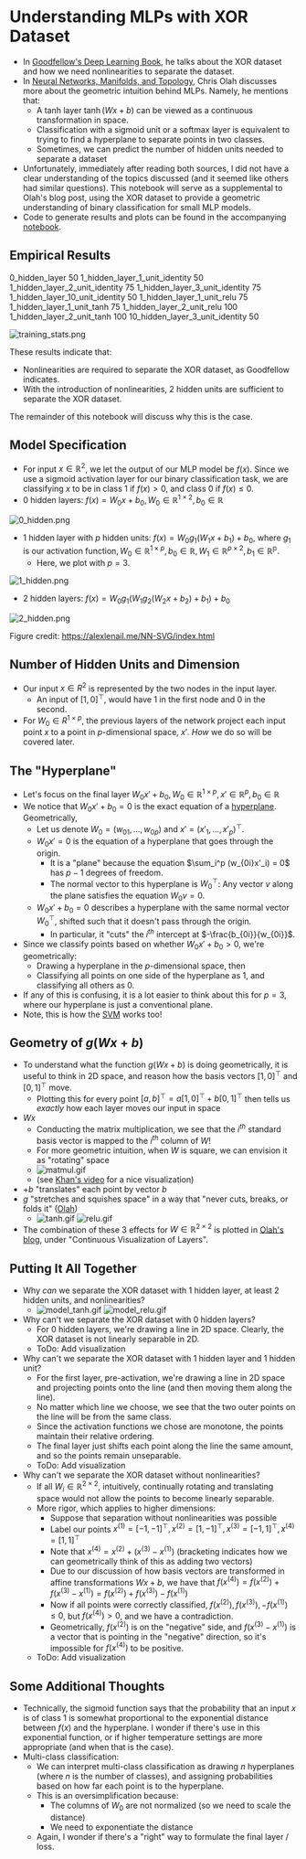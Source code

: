 # Understanding MLPs with XOR Dataset

- In [Goodfellow's Deep Learning Book](https://www.deeplearningbook.org/contents/mlp.html), he talks about the XOR dataset and how we need nonlinearities to separate the dataset.
- In [Neural Networks, Manifolds, and Topology](https://colah.github.io/posts/2014-03-NN-Manifolds-Topology/), Chris Olah discusses more about the geometric intuition behind MLPs. Namely, he mentions that:
    - A tanh layer $\tanh(Wx + b)$ can be viewed as a continuous transformation in space.
    - Classification with a sigmoid unit or a softmax layer is equivalent to trying to find a hyperplane to separate points in two classes.
    - Sometimes, we can predict the number of hidden units needed to separate a dataset
- Unfortunately, immediately after reading both sources, I did not have a clear understanding of the topics discussed (and it seemed like others had similar questions). This notebook will serve as a supplemental to Olah's blog post, using the XOR dataset to provide a geometric understanding of binary classification for small MLP models.
- Code to generate results and plots can be found in the accompanying [notebook](./code.ipynb).

## Empirical Results

0_hidden_layer 50
1_hidden_layer_1_unit_identity 50
1_hidden_layer_2_unit_identity 75
1_hidden_layer_3_unit_identity 75
1_hidden_layer_10_unit_identity 50
1_hidden_layer_1_unit_relu 75
1_hidden_layer_1_unit_tanh 75
1_hidden_layer_2_unit_relu 100
1_hidden_layer_2_unit_tanh 100
10_hidden_layer_3_unit_identity 50

![training_stats.png](training_stats.png)

These results indicate that:
* Nonlinearities are required to separate the XOR dataset, as Goodfellow indicates.
* With the introduction of nonlinearities, 2 hidden units are sufficient to separate the XOR dataset.

The remainder of this notebook will discuss why this is the case. 

## Model Specification
- For input $x \in \mathbb{R}^2$, we let the output of our MLP model be $f(x)$. Since we use a sigmoid activation layer for our binary classification task, we are classifying $x$ to be in class 1 if $f(x) > 0$, and class 0 if $f(x) \leq 0$.
- 0 hidden layers: $f(x) = W_0x + b_0, W_0 \in \mathbb{R}^{1 \times 2}, b_0 \in \mathbb{R}$

![0_hidden.png](0_hidden.png)
- 1 hidden layer with $p$ hidden units: $f(x) = W_0g_1(W_1x + b_1) + b_0,$ where $g_1$ is our activation function$, W_0 \in \mathbb{R}^{1 \times p}, b_0 \in \mathbb{R}, W_1 \in \mathbb{R}^{p \times 2}, b_1 \in \mathbb{R^p}$.
    - Here, we plot with $p = 3$.

![1_hidden.png](1_hidden.png)
- 2 hidden layers: $f(x) = W_0g_1(W_1g_2(W_2x + b_2) + b_1) + b_0$

![2_hidden.png](2_hidden.png)

Figure credit: https://alexlenail.me/NN-SVG/index.html

## Number of Hidden Units and Dimension

- Our input $x \in R^2$ is represented by the two nodes in the input layer.
    - An input of $[1,0]^\top$, would have $1$ in the first node and $0$ in the second.
- For $W_0 \in R^{1 \times p},$ the previous layers of the network project each input point $x$ to a point in $p$-dimensional space, $x'$. _How_ we do so will be covered later. 

## The "Hyperplane"
- Let's focus on the final layer $W_0x' + b_0, W_0 \in \mathbb{R}^{1 \times p}, x' \in \mathbb{R}^p, b_0 \in \mathbb{R}$
- We notice that $W_0x' + b_0 = 0$ is the exact equation of a [hyperplane](https://en.wikipedia.org/wiki/Hyperplane). Geometrically, 
    - Let us denote $W_0 = (w_{01}, \ldots, w_{0p})$ and $x' = (x'_{1}, \ldots, x'_{p})^\top$.
    - $W_0x' = 0$ is the equation of a hyperplane that goes through the origin.
        - It is a "plane" because the equation $\sum_i^p (w_{0i}x'_i) = 0$ has $p-1$ degrees of freedom.
        - The normal vector to this hyperplane is $W_0^\top$: Any vector $v$ along the plane satisfies the equation $W_0v = 0$.
    - $W_0x' + b_0 = 0$ describes a hyperplane with the same normal vector $W_0^\top$, shifted such that it doesn't pass through the origin.
        -  In particular, it "cuts" the $i^{th}$ intercept at $-\frac{b_{0i}}{w_{0i}}$.
- Since we classify points based on whether $W_0x' + b_0 > 0,$ we're geometrically: 
    - Drawing a hyperplane in the $p$-dimensional space, then
    - Classifying all points on one side of the hyperplane as 1, and classifying all others as 0.
- If any of this is confusing, it is a lot easier to think about this for $p = 3$, where our hyperplane is just a conventional plane.
- Note, this is how the [SVM](../../../classical/08_svms/notes.md) works too!

## Geometry of $g(Wx + b)$
- To understand what the function $g(Wx + b)$ is doing geometrically, it is useful to think in 2D space, and reason how the basis vectors $[1,0]^\top$  and $[0,1]^\top$ move.
    - Plotting this for every point $[a,b]^\top = a[1,0]^\top + b[0,1]^\top$ then tells us _exactly_ how each layer moves our input in space
- $Wx$
    - Conducting the matrix multiplication, we see that the $i^{th}$ standard basis vector is mapped to the $i^{th}$ column of $W$!
    - For more geometric intuition, when $W$ is square, we can envision it as "rotating" space 
    - ![matmul.gif](matmul.gif)
    - (see [Khan's video](https://www.youtube.com/watch?v=kYB8IZa5AuE) for a nice visualization)
- $+ b$ "translates" each point by vector $b$
- $g$ "stretches and squishes space" in a way that "never cuts, breaks, or folds it" ([Olah](https://colah.github.io/posts/2014-03-NN-Manifolds-Topology/))
    - ![tanh.gif](tanh.gif) ![relu.gif](relu.gif)
- The combination of these 3 effects for $W \in \mathbb{R}^{2 \times 2}$ is plotted in [Olah's blog](https://colah.github.io/posts/2014-03-NN-Manifolds-Topology/), under "Continuous Visualization of Layers".

## Putting It All Together
- Why _can_ we separate the XOR dataset with 1 hidden layer, at least 2 hidden units, and nonlinearities?
    - ![model_tanh.gif](model_tanh.gif) ![model_relu.gif](model_relu.gif)
- Why can't we separate the XOR dataset with 0 hidden layers?
    - For 0 hidden layers, we're drawing a line in 2D space. Clearly, the XOR dataset is not linearly separable in 2D.
    - ToDo: Add visualization
- Why can't we separate the XOR dataset with 1 hidden layer and 1 hidden unit?
    - For the first layer, pre-activation, we're drawing a line in 2D space and projecting points onto the line (and then moving them along the line).
    - No matter which line we choose, we see that the two outer points on the line will be from the same class.
    - Since the activation functions we chose are monotone, the points maintain their relative ordering.
    - The final layer just shifts each point along the line the same amount, and so the points remain unseparable.
    - ToDo: Add visualization
- Why can't we separate the XOR dataset without nonlinearities?
    - If all $W_i \in \mathbb{R}^{2 \times 2}$, intuitively, continually rotating and translating space would not allow the points to become linearly separable.
    - More rigor, which applies to higher dimensions:
        - Suppose that separation without nonlinearities was possible
        - Label our points $x^{(1)} = [-1, -1]^\top, x^{(2)} = [1, -1]^\top, x^{(3)} = [-1, 1]^\top, x^{(4)} = [1, 1]^\top$
        - Note that $x^{(4)} = x^{(2)} + (x^{(3)} - x^{(1)})$ (bracketing indicates how we can geometrically think of this as adding two vectors)
        - Due to our discussion of how basis vectors are transformed in affine transformations $Wx + b$, we have that $f(x^{(4)}) = f(x^{(2)}) + f(x^{(3)} - x^{(1)}) = f(x^{(2)}) + f(x^{(3)}) - f(x^{(1)})$
        - Now if all points were correctly classified, $f(x^{(2)}), f(x^{(3)}), - f(x^{(1)}) \leq 0$, but $f(x^{(4)}) > 0$, and we have a contradiction.
        - Geometrically, $f(x^{(2)})$ is on the "negative" side, and $f(x^{(3)} - x^{(1)})$ is a vector that is pointing in the "negative" direction, so it's impossible for $f(x^{(4)})$ to be positive.
    - ToDo: Add visualization

## Some Additional Thoughts
- Technically, the sigmoid function says that the probability that an input $x$ is of class 1 is somewhat proportional to the exponential distance between $f(x)$ and the hyperplane. I wonder if there's use in this exponential function, or if higher temperature settings are more appropriate (and when that is the case).
- Multi-class classification:
    - We can interpret multi-class classification as drawing $n$ hyperplanes (where $n$ is the number of classes), and assigning probabilities based on how far each point is to the hyperplane.
    -  This is an oversimplification because:
        - The columns of $W_0$ are not normalized (so we need to scale the distance)
        - We need to exponentiate the distance
    - Again, I wonder if there's a "right" way to formulate the final layer / loss.